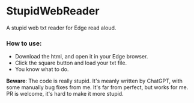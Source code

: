 # StupidWebReader
A stupid web txt reader for Edge read aloud.

### How to use:
* Download the html, and open it in your Edge browser.
* Click the square button and load your txt file.
* You know what to do.

**Beware**: 
The code is really stupid. It's meanly written by ChatGPT, with some manually bug fixes from me. It's far from perfect, but works for me.
PR is welcome, it's hard to make it more stupid.


